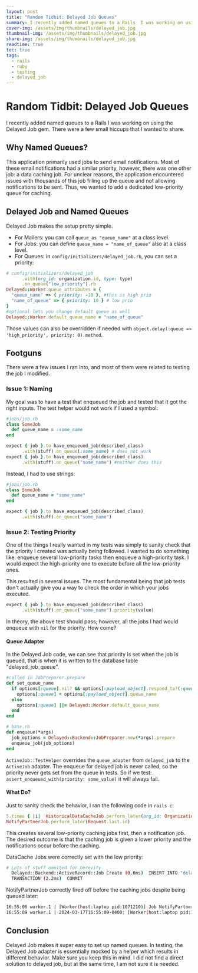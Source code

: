 ```yaml
---
layout: post
title: "Random Tidbit: Delayed Job Queues"
summary: I recently added named queues to a Rails  I was working on using the Delayed Job gem. There were a few small hiccups that I wanted to share.some summary
cover-img: /assets/img/thumbnails/delayed_job.jpg
thumbnail-img: /assets/img/thumbnails/delayed_job.jpg
share-img: /assets/img/thumbnails/delayed_job.jpg
readtime: true
toc: true
tags:
  - rails
  - ruby
  - testing
  - delayed_job
---
```


# Random Tidbit: Delayed Job Queues

I recently added named queues to a Rails I was working on using the Delayed Job gem. There were a few small hiccups that I wanted to share.

## Why Named Queues?

This application primarily used jobs to send email notifications. Most of these email notifications had a similar priority, however, there was one other job: a data caching job. For unclear reasons, the application encountered issues with thousands of this job filling up the queue and not allowing notifications to be sent. Thus, we wanted to add a dedicated low-priority queue for caching.

## Delayed Job and Named Queues

Delayed Job makes the setup pretty simple.

- For Mailers: you can call `queue_as "queue_name"` at a class level.
- For Jobs: you can define `queue_name = "name_of_queue"` also at a class level.
- For Queues: in `config/initializers/delayed_job.rb`, you can set a priority:

```rb
# config/initializers/delayed_job
      .with(org_id: organization.id, type: type)
      .on_queue("low_priority").rb
Delayed::Worker.queue_attributes = {
  "queue_name" => { priority: -10 }, #this is high prio
  "name_of_queue" => { priority: 10 } # low prio
}
#optional lets you change default queue as well
Delayed::Worker.default_queue_name = "name_of_queue"
```

Those values can also be overridden if needed with `object.delay(:queue => 'high_priority', priority: 0).method`.

## Footguns

There were a few issues I ran into, and most of them were related to testing the job I modified.

### Issue 1: Naming

My goal was to have a test that enqueued the job and tested that it got the right inputs. The test helper would not work if I used a symbol:

```rb
#jobs/job.rb
class SomeJob
  def queue_name = :some_name
end

expect { job }.to have_enqueued_job(described_class)
      .with(stuff).on_queue(:some_name) # does not work
expect { job }.to have_enqueued_job(described_class)
      .with(stuff).on_queue("some_name") #neither does this
```

Instead, I had to use strings:

```rb
#jobs/job.rb
class SomeJob
  def queue_name = "some_name"
end

expect { job }.to have_enqueued_job(described_class)
      .with(stuff).on_queue("some_name")
```

### Issue 2: Testing Priority

One of the things I really wanted in my tests was simply to sanity check that the priority I created was actually being followed. I wanted to do something like: enqueue several low-priority tasks then enqueue a high-priority task. I would expect the high-priority one to execute before all the low-priority ones.

This resulted in several issues. The most fundamental being that job tests don't actually give you a way to check the order in which your jobs executed.

```rb
expect { job }.to have_enqueued_job(described_class)
      .with(stuff).on_queue("some_name").priority(value)
```

In theory, the above test should pass; however, all the jobs I had would enqueue with `nil` for the priority. How come?

#### Queue Adapter

In the Delayed Job code, we can see that priority is set when the job is queued, that is when it is written to the database table "delayed_job_queue".

```rb
#called in JobPreparer.prepare
def set_queue_name
  if options[:queue].nil? && options[:payload_object].respond_to?(:queue_name)
    options[:queue] = options[:payload_object].queue_name
  else
    options[:queue] ||= Delayed::Worker.default_queue_name
  end
end

# base.rb
def enqueue(*args)
  job_options = Delayed::Backend::JobPreparer.new(*args).prepare
  enqueue_job(job_options)
end
```

`ActiveJob::TestHelper` overrides the `queue_adapter` from `delayed_job` to the `ActiveJob` adapter. The enqueue for delayed job is never called, so the priority never gets set from the queue in tests. So if we test: `assert_enqueued_with(priority: some_value)` it will always fail.

#### What Do?

Just to sanity check the behavior, I ran the following code in `rails c`:

```rb
5.times { |i|  HistoricalDataCacheJob.perform_later(org_id: Organization.last.id, type: i) }
NotifyPartnerJob.perform_later(Request.last.id)
```

This creates several low-priority caching jobs first, then a notification job. The desired outcome is that the caching job is given a lower priority and the notifications occur before the caching.

DataCache Jobs were correctly set with the low priority:

```sh
# Lots of stuff ommited for berevity
  Delayed::Backend::ActiveRecord::Job Create (0.6ms)  INSERT INTO "delayed_jobs" ("priority", "queue") VALUES ($1, $2) RETURNING "id"  [["priority", 10],  ["handler", "--- !ruby/object:ActiveJob::QueueAdapters::DelayedJobAdapter::JobWrapper queue_name: low_priority\n  priority:\n"] ]
  TRANSACTION (2.2ms)  COMMIT
```

NotifyPartnerJob correctly fired off before the caching jobs despite being queued later:

```sh
16:55:06 worker.1 | [Worker(host:laptop pid:1071210)] Job NotifyPartnerJob [feac18aa-5d43-464a-9ff4-9ab1a238a027] from DelayedJob(default) with arguments: [200] (id=37) (queue=default) RUNNING
16:55:09 worker.1 | 2024-03-17T16:55:09-0400: [Worker(host:laptop pid:1071210)] Job HistoricalDataCacheJob [38641404-f54d-4b02-8b64-749271c6a6e7] from DelayedJob(low_priority) with arguments: [{"org_id"=>2, "type"=>"0", "_aj_ruby2_keywords"=>["org_id", "type"]}] (id=32) (queue=low_priority) RUNNING
```

## Conclusion

Delayed Job makes it super easy to set up named queues. In testing, the Delayed Job adapter is essentially mocked by a helper which results in different behavior. Make sure you keep this in mind. I did not find a direct solution to delayed job, but at the same time, I am not sure it is needed.
